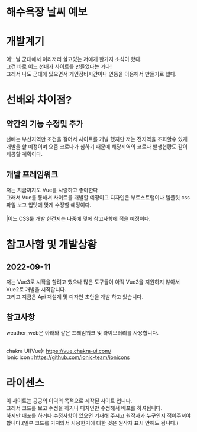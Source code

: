 # 해수욕장 날씨 예보

# 개발계기

어느날 군대에서 이리저리 살고있는 저에게 한가지 소식이 왔다.<br>
그건 바로 어느 선배가 사이트를 만들었다는 거다!<br>
그래서 나도 군대에 있으면서 개인정비시간이나 연등을 이용해서 만들기로 했다.

# 선배와 차이점?

## 약간의 기능 수정및 추가
선배는 부산지역만 조건을 걸어서 사이트를 개발 했지만 저는 전지역을 조회할수 있게 개발을 할 예정이며 요즘 코로나가 심하기 때문에 해당지역의 코로나 발생현황도 같이 제공할 계획이다.<br>

## 개발 프레임워크
저는 지금까지도 Vue를 사랑하고 좋아한다<br>
그래서 Vue를 통해서 사이트를 개발할 예정이고 디자인은 부트스트랩이나 템플릿 css파일 보고 입맛에 맞게 수정할 예정이다.<br>
<br>
|어느 CSS룰 개발 한건지는 나중에 및에 참고사항에 적을 예정이다.

# 참고사항 및 개발상황

## 2022-09-11 
저는 Vue3로 시작을 할려고 했으나 많은 도구들이 아직 Vue3을 지원하지 않아서 Vue2로 개발을 시작합니다.<br>
그리고 지금은 Api 재설계 및 디자인 초안을 개발 하고 있습니다.

## 참고사항
weather_web은 아래와 같은 프레임워크 및 라이브러리를 사용합니다.<br><br>

chakra UI(Vue): https://vue.chakra-ui.com/ <br>
Ionic icon : https://github.com/ionic-team/ionicons
# 라이센스
이 사이트는 공공의 이익의 목적으로 제작된 사이트 입니다.<br>
그래서 코드를 보고 수정을 하거나 디자인만 수정해서 배포를 하셔됨니다.<br>
하지만 배포를 하거나 수정사항이 있으면 기재해 주시고 원작자가 누구인지 적어주셔야 합니다.(일부 코드를 가져와서 사용한거에 대한 것은 원작자 표시 안해도 됨니다.)

